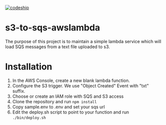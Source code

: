 [![codeship][2]][1]

# s3-to-sqs-awslambda

The purpose of this project is to maintain a simple lambda service which will load SQS messages from a text file uploaded to s3.

# Installation

1. In the AWS Console, create a new blank lambda function.
2. Configure the S3 trigger. We use "Object Created" Event with "txt" suffix.
3. Choose or create an IAM role with SQS and S3 access
4. Clone the repository and run `npm install`
5. Copy sample.env to .env and set your sqs url
6. Edit the deploy.sh script to point to your function and run `./bin/deploy.sh`

  [1]: https://www.codeship.io/projects/209658/
  [2]: https://img.shields.io/codeship/7e310930-f226-0134-1b93-5239b5a04655.svg
